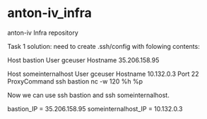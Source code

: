 # anton-iv_infra
anton-iv Infra repository

Task 1 solution: need to create .ssh/config with folowing contents:

Host bastion
  User gceuser
  Hostname 35.206.158.95

Host someinternalhost
  User gceuser
  Hostname 10.132.0.3
  Port 22
  ProxyCommand ssh bastion nc -w 120 %h %p

Now we can use ssh bastion and ssh someinternalhost.

bastion_IP = 35.206.158.95
someinternalhost_IP = 10.132.0.3
